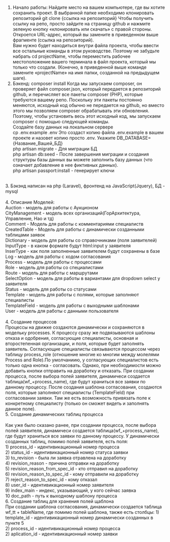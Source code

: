 1. Начало работы:
Найдите место на вашем компьютере, где вы хотите сохранить проект. В выбранной папке необходимо клонировать репозиторий git clone {ссылка на репозиторий} Чтобы получить ссылку на репо, просто зайдите на страницу github и нажмите зеленую кнопку «клонировать или скачать» с правой стороны. Откроется URL-адрес, который вы замените в приведенном выше фрагменте (ссылка на репозиторий).<br/>
Вам нужно будет находиться внутри файла проекта, чтобы ввести все остальные команды в этом руководстве. Поэтому не забудьте набрать cd projectName, чтобы переместить рабочее местоположение вашего терминала в файл проекта, который мы только что создали. (Конечно, в приведенной выше команде замените «projectName» на имя папки, созданной на предыдущем шаге).<br/>
2. Бэкенд:
composer install Когда мы запускаем composer, он проверяет файл composer.json, который передается в репозиторий github, и перечисляет все пакеты composer (PHP), которые требуются вашему репо. Поскольку эти пакеты постоянно меняются, исходный код обычно не передается на github, но вместо этого мы позволяем composer обрабатывать эти обновления. Поэтому, чтобы установить весь этот исходный код, мы запускаем composer с помощью следующей команды.<br/>
Создайте базу данных на локальном сервере<br/>
cp .env.example .env Это создаст копию файла .env.example в вашем проекте и назовет копию просто .env. Укажите DB_DATABASE={Название_Вашей_БД}<br/>
php artisan migrate - Для миграции БД<br/>
php artisan db:seed - После завершения миграции и создания структуры базы данных вы можете заполнить базу данных (что означает добавление в нее фиктивных данных).<br/>
php artisan passport:install - генерирует ключи<br/>
<br/>
3. Бэкэнд написан на php (Laravel), фронтенд на JavaScript(Jquery), БД - mysql<br/>
<br/>
4. Описание Моделей:<br/>
Auction - модель для работы с Аукционом<br/>
CityManagement - модель всех организаций(ГорАрхитектура, Управление, Нао и тд)<br/>
Comment - Модель для работы с комментариями специалиств<br/>
CreatedTable - Модель для работы с динамически созданными таблицами заявок<br/>
Dictionary - модель для работы со справочниками (поля заявителей)<br/>
InputType - в каком формате будут html:input у заявителя<br/>
InserType - как поля заполненные заявителем будут сохранены в базе<br/>
Log - модель для работы с ходом согласования<br/>
Process - модель для работы с процессами<br/>
Role - модель для работы со специалистами<br/>
Route - модель для работы с маршрутами<br/>
SelectOption - модель для работы в вариантами для dropdown select  у заявителя<br/>
Status - модель для работы со статусами<br/>
Template - модель для работы с полями, которые заполняют специалисты<br/>
TemplateField - модель для работы с выходными шаблонами<br/>
User - модель для работы с данными пользователя<br/>
<br/>
4. Создание процессов
<br/>
Процессы на движке создаются динамически и сохраняются в модельку processes. К процессу сразу же подвязываются шаблоны отказа и одобрения, согласующие специалисты, основная и второстепенная организации, и поля, которые будет заполнять заявитель. Согласующие специалисты связываются процессом через таблицу process_role (отношение многие ко многим между молелями Process and Role).По умолчаниию, у согласующих специалистов есть только одна кнопка - согласовать. Однако, при необходимости можно добавить кнопки отправить на доработку и отказать. При создании процесса, после выбора полей заявителя, динамичеси создается таблица(wf_+process_name), где будут храниться все заявки по данному процессу. После создания шаблона согласования, создаются поля, которые заполняют специалисты (TemplateField) при согласовании заявки. Там же есть возможность привязать поле к конкретному специалисту (только он сможет видеть и заполнять данное поле). 
<br/>
5. Создание динамических таблиц процесса <br/>
<br/>
Как уже было сказано ранее, при создании процесса, после выбора полей заявителя, динамичеси создается таблица(wf_+process_name), где будут храниться все заявки по данному процессу. У динамически созданных таблиц, помимо полей заявителя, есть поля:<br/>
    1) process_id - идентивикационный номер процесса<br/>
    2) status_id - идентивикационный номер статуса заявки<br/>
    3) to_revision - была ли заявка отравлена на доработку<br/>
     4) revision_reason - причина отправки на доработку<br/>
     5) revision_reason_from_spec_id - кто отправил на доработку<br/>
     6) revision_reason_to_spec_id - кому отправили на доработку<br/>
     7) reject_reason_to_spec_id - кому отказал<br/>
    8) user_id - идентивикационный номер заявителя<br/>
    9) index_main - индекс, указывающий, у кого сейчас заявка<br/>
    10 doc_path - путь к выходному шаблону процесса<br/>
6. Создание таблиц для хранения полей щаблона<br/>
    При создании шаблона согласования, динамически создается таблица wf_tt + tableName, где помимо полей шаблона, также есть столбцы:
    1) template_id - идентивикационный номер динамически созданных в пункте 5 <br/>
    2) process_id - идентивикационный номер процесса <br/>
    2) aplication_id - идентивикационный номер заявки <br/>
    
